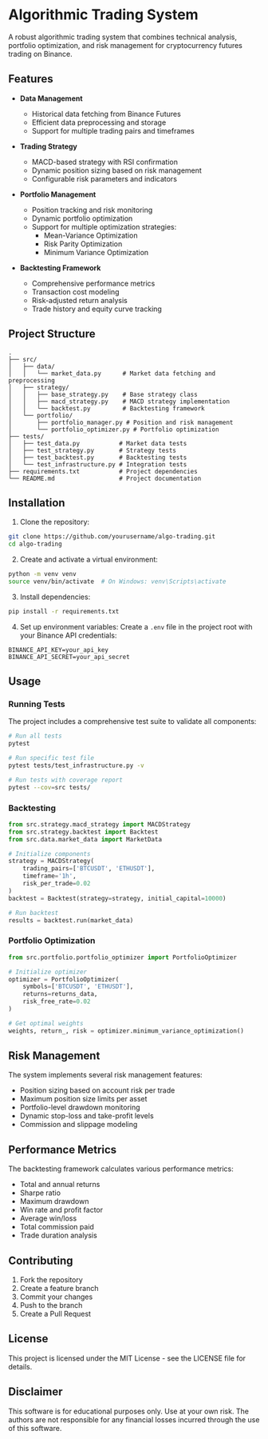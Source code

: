 # Algorithmic Trading System

A robust algorithmic trading system that combines technical analysis, portfolio optimization, and risk management for cryptocurrency futures trading on Binance.

## Features

- **Data Management**
  - Historical data fetching from Binance Futures
  - Efficient data preprocessing and storage
  - Support for multiple trading pairs and timeframes

- **Trading Strategy**
  - MACD-based strategy with RSI confirmation
  - Dynamic position sizing based on risk management
  - Configurable risk parameters and indicators

- **Portfolio Management**
  - Position tracking and risk monitoring
  - Dynamic portfolio optimization
  - Support for multiple optimization strategies:
    - Mean-Variance Optimization
    - Risk Parity Optimization
    - Minimum Variance Optimization

- **Backtesting Framework**
  - Comprehensive performance metrics
  - Transaction cost modeling
  - Risk-adjusted return analysis
  - Trade history and equity curve tracking

## Project Structure

```
.
├── src/
│   ├── data/
│   │   └── market_data.py      # Market data fetching and preprocessing
│   ├── strategy/
│   │   ├── base_strategy.py    # Base strategy class
│   │   ├── macd_strategy.py    # MACD strategy implementation
│   │   └── backtest.py         # Backtesting framework
│   └── portfolio/
│       ├── portfolio_manager.py # Position and risk management
│       └── portfolio_optimizer.py # Portfolio optimization
├── tests/
│   ├── test_data.py           # Market data tests
│   ├── test_strategy.py       # Strategy tests
│   ├── test_backtest.py       # Backtesting tests
│   └── test_infrastructure.py # Integration tests
├── requirements.txt           # Project dependencies
└── README.md                  # Project documentation
```

## Installation

1. Clone the repository:
```bash
git clone https://github.com/yourusername/algo-trading.git
cd algo-trading
```

2. Create and activate a virtual environment:
```bash
python -m venv venv
source venv/bin/activate  # On Windows: venv\Scripts\activate
```

3. Install dependencies:
```bash
pip install -r requirements.txt
```

4. Set up environment variables:
Create a `.env` file in the project root with your Binance API credentials:
```
BINANCE_API_KEY=your_api_key
BINANCE_API_SECRET=your_api_secret
```

## Usage

### Running Tests

The project includes a comprehensive test suite to validate all components:

```bash
# Run all tests
pytest

# Run specific test file
pytest tests/test_infrastructure.py -v

# Run tests with coverage report
pytest --cov=src tests/
```

### Backtesting

```python
from src.strategy.macd_strategy import MACDStrategy
from src.strategy.backtest import Backtest
from src.data.market_data import MarketData

# Initialize components
strategy = MACDStrategy(
    trading_pairs=['BTCUSDT', 'ETHUSDT'],
    timeframe='1h',
    risk_per_trade=0.02
)
backtest = Backtest(strategy=strategy, initial_capital=10000)

# Run backtest
results = backtest.run(market_data)
```

### Portfolio Optimization

```python
from src.portfolio.portfolio_optimizer import PortfolioOptimizer

# Initialize optimizer
optimizer = PortfolioOptimizer(
    symbols=['BTCUSDT', 'ETHUSDT'],
    returns=returns_data,
    risk_free_rate=0.02
)

# Get optimal weights
weights, return_, risk = optimizer.minimum_variance_optimization()
```

## Risk Management

The system implements several risk management features:

- Position sizing based on account risk per trade
- Maximum position size limits per asset
- Portfolio-level drawdown monitoring
- Dynamic stop-loss and take-profit levels
- Commission and slippage modeling

## Performance Metrics

The backtesting framework calculates various performance metrics:

- Total and annual returns
- Sharpe ratio
- Maximum drawdown
- Win rate and profit factor
- Average win/loss
- Total commission paid
- Trade duration analysis

## Contributing

1. Fork the repository
2. Create a feature branch
3. Commit your changes
4. Push to the branch
5. Create a Pull Request

## License

This project is licensed under the MIT License - see the LICENSE file for details.

## Disclaimer

This software is for educational purposes only. Use at your own risk. The authors are not responsible for any financial losses incurred through the use of this software. 